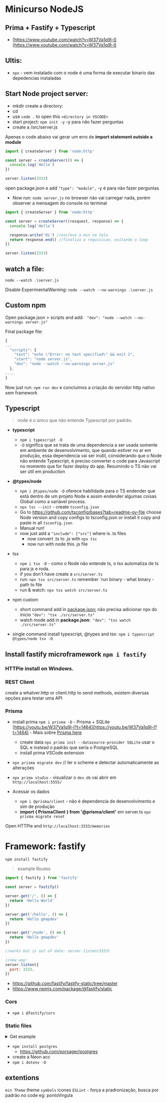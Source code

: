# Minicurso NodeJS

## Prima + Fastify + Typescript

- [https://www.youtube.com/watch?v=W37Va1q9l-I](https://www.youtube.com/watch?v=W37Va1q9l-I)


## Ultis:

 - `npx` - vem instalado com o node é uma forma de executar binario das depedencias instaladas

## Start Node project server:

- mkdir create a directory:
- cd <directory>
- use `code .` to open this `<directory in VSCODE>`
- start project: `npm init -y` -y para não fazer perguntas
- create a /src/server.js

Apenas o code abaixo vai gerar um erro de **import statement outside a module**

```js
import { createServer } from 'node:http'

const server = createServer(() => {
  console.log(`Hello`)
})

server.listen(3333)
```

open package.json e add `"type": "module",` -y é para não fazer perguntas

- Now run: `node server.js`
  no browser não vai carregar nada, porém observer a mensagem do console no terminal

```js
import { createServer } from 'node:http'

const server = createServer((resquest, response) => {
  console.log(`Hello`)

  response.write('Oi') //escreve a msn na tela
  return response.end() //finaliza a requisicao, evitando o loop
})

server.listen(3333)
```

## watch a file:

`node --watch .\server.js`

Disable ExperimentalWarning: `node --watch --no-warnings .\server.js`

## Custom npm

Open package.json > scripts and add:
` "dev": "node --watch --no-warnings server.js"`

Final package file:

```js
{
...
  "scripts": {
    "test": "echo \"Error: no test specified\" && exit 1",
    "start": "node server.js",
    "dev": "node --watch --no-warnings server.js"
  },
....
}
```
Now just run: `npm run dev` e concluimos a criação do servidor http nativo sem framework


## Typescript

> node é o único que não entende Typescript por padrão.

- **typescript**
  - `npm i typescript -D`
  - `-D` significa que se trata de uma dependencia a ser usada somente em ambiente de desenvolvimento, que quando estiver no ar em produção, essa dependencia vai ser inútil, considerando que o Node não entende Typescript, é preciso converter o code para Javascript no momento que for fazer deploy do app. Resumindo o TS não vai ser útil em production

- **@types/node**
  - `npm i @types/node -D` oferece habilidade para o TS endender que está dentro de um projeto Node e assim endender algumas coisas Global como a variável process.
  - `npx tsc --init` - create `tsconfig.json` 
  - Go to https://github.com/tsconfig/bases?tab=readme-ov-file choose Node version and copy configs to tsconfig.json or install it copy and paste in all `tsconfig.json` 
  - Manual run!
  - now just add a `"include": ["src"]` where is .ts files
    - now convert .ts to .js with `npx tsc`
    - now run with node this .js file

- tsx 
  - `npm i tsx -D` - como o Node não entende ts, o tsx automatiza de ts para js e roda.
  - if you don't have create a `src/server.ts`
  - run: `npx tsx src/server.ts` remember `run binary - what binary - path to file
  - run & watch: `npx tsx watch src/server.ts`

- npm custom
  - short command add in <ins>package.json:</ins> não precisa adicionar npx do inicio
   `"dev": "tsx ./src/server.ts"`
  - watch mode add in **package.json**:` "dev": "tsx watch ./src/server.ts"`


- single command install typescript, @types and tsx: `npm i typescript @types/node tsx -D`



## Install fastify microframework `npm i fastify`

### HTTPie install on Windows.
### REST Client 
create  a whatver.http or client.http to send methods, existem  diversas opções para testar uma API

### Prisma

- install prima `npm i prisma -D` - Prisma + SQLite [https://youtu.be/W37Va1q9l-I?t=1464](https://youtu.be/W37Va1q9l-I?t=1464) - Mais sobre [Prisma here](https://www.youtube.com/watch?v=uApCW1gcpdE)

  - create data `npx prima init --datasource-provider SQLite` usar o SQL e instead o padrão que seria o PostgreSQL
  - install prima VSCode extension

- `npx prisma migrate dev` // ler o scheme e detectar automaticamente as alterações
- `npx prima studio` - visualizar o `dev.db` vai abrir em `http://localhost:5555/`

- Acessar os dados
  - `npm i @prisma/client` - não é dependencia de desenvolvimento e sim de produção
  - **import { PrismaClient } from '@prisma/client'** em server.ts
    `npx prisma migrate reset`

Open HTTPie and `http://localhost:3333/memories`

# Framework: fastify

`npm install fastify`

> example Routes

```js
import { fastify } from 'fastify'

const server = fastify()

server.get('/', () => {
  return 'Hello World'
})

server.get('/hello', () => {
  return 'Hello gmapdev'
})

server.get('/node', () => {
  return 'Hello gmapdev'
})

//works but is out of date: server.listen(3333)

//new way:
server.listen({
  port: 3333,
})
```


- https://github.com/fastify/fastify-static/tree/master
- https://www.npmjs.com/package/@fastify/static



### Cors

- `npm i @fastify/cors`
### Static files

<details>
<summary>Get example</summary>

```js
import { fastify } from 'fastify'

import { createRequire } from 'module'
const require = createRequire(import.meta.url)
const path = require('path')

import { fileURLToPath } from 'url'
import { dirname } from 'path'

const __filename = fileURLToPath(import.meta.url)
const __dirname = dirname(__filename)
//import { DatabaseMemory } from './database-memory.js'
import { DatabasePostgres } from './database-postgres.js'

const server = fastify()

//const database = new DatabaseMemory()

const database = new DatabasePostgres()

// POST localhost:3333/videos
// PUT localhost:3333/videos/1

server.post('/videos', async (request, reply) => {
  const { title, description, duration } = request.body

  await database.create({
    /*  title: title,
    description: description,
    duration: duration, */
    title,
    description,
    duration,
  })

  //console.log(database.list())

  return reply.status(201).send()
})

const fastifyStatic = require('@fastify/static')

server.register(fastifyStatic, {
  root: path.join(__dirname, 'public'),
  prefix: '/public/',
  constraints: { host: 'example.com' },
})

server.get('/', (req, reply) => {
  reply.sendFile('index.html')
})

server.get('/videos', async (request) => {
  const search = request.query.search

  //console.log(search)
  const videos = await database.list(search)
  //console.log(videos)
  return videos
})

// Route Parameters

server.put('/videos/:id', async (request, reply) => {
  const videoid = request.params.id
  const { title, description, duration } = request.body

  await database.update(videoid, {
    title,
    description,
    duration,
  })
  return reply.status(204).send()
})

server.delete('/videos/:id', async (request, reply) => {
  const videoid = request.params.id

  await database.delete(videoid)

  return reply.status(204).send()
})

server.listen({
  host: '0.0.0.0',
  port: process.env.POST ?? 3333,
})
```

</details>

- `npm install postgres`
  - https://github.com/porsager/postgres
- create a Neon acc
- `npm i dotenv -D`




## extentions

`min Theme` theme
`symbols` icones
`ESLint` - força a pradronização, busca por padrão no code eg: pontoVirgula






